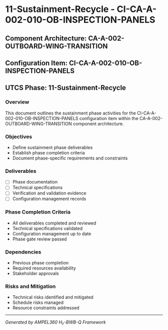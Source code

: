 # 11-Sustainment-Recycle - CI-CA-A-002-010-OB-INSPECTION-PANELS

## Component Architecture: CA-A-002-OUTBOARD-WING-TRANSITION
## Configuration Item: CI-CA-A-002-010-OB-INSPECTION-PANELS
## UTCS Phase: 11-Sustainment-Recycle

### Overview
This document outlines the sustainment phase activities for the CI-CA-A-002-010-OB-INSPECTION-PANELS configuration item within the CA-A-002-OUTBOARD-WING-TRANSITION component architecture.

### Objectives
- Define sustainment phase deliverables
- Establish phase completion criteria
- Document phase-specific requirements and constraints

### Deliverables
- [ ] Phase documentation
- [ ] Technical specifications
- [ ] Verification and validation evidence
- [ ] Configuration management records

### Phase Completion Criteria
- All deliverables completed and reviewed
- Technical specifications validated
- Configuration management up to date
- Phase gate review passed

### Dependencies
- Previous phase completion
- Required resources availability
- Stakeholder approvals

### Risks and Mitigation
- Technical risks identified and mitigated
- Schedule risks managed
- Resource constraints addressed

---
*Generated by AMPEL360 H₂-BWB-Q Framework*
